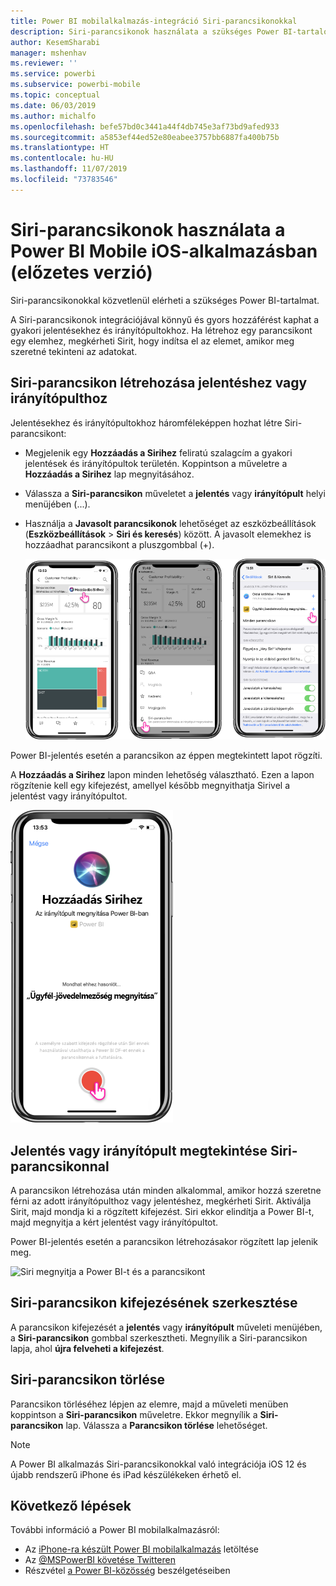 ```yaml
---
title: Power BI mobilalkalmazás-integráció Siri-parancsikonokkal
description: Siri-parancsikonok használata a szükséges Power BI-tartalom közvetlen eléréséhez.
author: KesemSharabi
manager: mshenhav
ms.reviewer: ''
ms.service: powerbi
ms.subservice: powerbi-mobile
ms.topic: conceptual
ms.date: 06/03/2019
ms.author: michalfo
ms.openlocfilehash: befe57bd0c3441a44f4db745e3af73bd9afed933
ms.sourcegitcommit: a5853ef44ed52e80eabee3757bb6887fa400b75b
ms.translationtype: HT
ms.contentlocale: hu-HU
ms.lasthandoff: 11/07/2019
ms.locfileid: "73783546"
---
```

# <a name="using-siri-shortcuts-in-power-bi-mobile-ios-app-preview"></a>Siri-parancsikonok használata a Power BI Mobile iOS-alkalmazásban (előzetes verzió)

Siri-parancsikonokkal közvetlenül elérheti a szükséges Power BI-tartalmat.

A Siri-parancsikonok integrációjával könnyű és gyors hozzáférést kaphat a gyakori jelentésekhez és irányítópultokhoz. Ha létrehoz egy parancsikont egy elemhez, megkérheti Sirit, hogy indítsa el az elemet, amikor meg szeretné tekinteni az adatokat.

## <a name="create-siri-shortcut-for-a-report-or-dashboard"></a>Siri-parancsikon létrehozása jelentéshez vagy irányítópulthoz

Jelentésekhez és irányítópultokhoz háromféleképpen hozhat létre Siri-parancsikont:

- Megjelenik egy **Hozzáadás a Sirihez** feliratú szalagcím a gyakori jelentések és irányítópultok területén. Koppintson a műveletre a **Hozzáadás a Sirihez** lap megnyitásához.
    
- Válassza a **Siri-parancsikon** műveletet a **jelentés** vagy **irányítópult** helyi menüjében (...).
    
- Használja a **Javasolt parancsikonok** lehetőséget az eszközbeállítások (**Eszközbeállítások** > **Siri és keresés**) között. A javasolt elemekhez is hozzáadhat parancsikont a pluszgombbal (+).
     
     ![Parancsikon létrehozása](./media/mobile-apps-ios-siri-search/power-bi-siri-create-shortcut.png)

Power BI-jelentés esetén a parancsikon az éppen megtekintett lapot rögzíti. 

A **Hozzáadás a Sirihez** lapon minden lehetőség választható. Ezen a lapon rögzítenie kell egy kifejezést, amellyel később megnyithatja Sirivel a jelentést vagy irányítópultot. 
   
![Hozzáadás a Sirihez lap](./media/mobile-apps-ios-siri-search/power-bi-siri-add-page.png)
    

## <a name="use-siri-shortcuts-to-view-report-or-dashboard"></a>Jelentés vagy irányítópult megtekintése Siri-parancsikonnal

A parancsikon létrehozása után minden alkalommal, amikor hozzá szeretne férni az adott irányítópulthoz vagy jelentéshez, megkérheti Sirit.
Aktiválja Sirit, majd mondja ki a rögzített kifejezést. Siri ekkor elindítja a Power BI-t, majd megnyitja a kért jelentést vagy irányítópultot. 

Power BI-jelentés esetén a parancsikon létrehozásakor rögzített lap jelenik meg.


  ![Siri megnyitja a Power BI-t és a parancsikont](./media/mobile-apps-ios-siri-search/power-bi-siri-open.png)
  

## <a name="edit-siri-shortcut-phrase"></a>Siri-parancsikon kifejezésének szerkesztése 
A parancsikon kifejezését a **jelentés** vagy **irányítópult** műveleti menüjében, a **Siri-parancsikon** gombbal szerkesztheti. Megnyílik a Siri-parancsikon lapja, ahol **újra felveheti a kifejezést**. 

## <a name="delete-siri-shortcut"></a>Siri-parancsikon törlése 
Parancsikon törléséhez lépjen az elemre, majd a műveleti menüben koppintson a **Siri-parancsikon** műveletre. Ekkor megnyílik a **Siri-parancsikon** lap. Válassza a **Parancsikon törlése** lehetőséget.


> [!NOTE]
> A Power BI alkalmazás Siri-parancsikonokkal való integrációja iOS 12 és újabb rendszerű iPhone és iPad készülékeken érhető el.
> 

## <a name="next-steps"></a>Következő lépések
További információ a Power BI mobilalkalmazásról: 

* Az [iPhone-ra készült Power BI mobilalkalmazás](https://go.microsoft.com/fwlink/?LinkId=522062) letöltése
* Az [@MSPowerBI követése Twitteren](https://twitter.com/MSPowerBI)
* Részvétel [a Power BI-közösség](https://community.powerbi.com/) beszélgetéseiben


